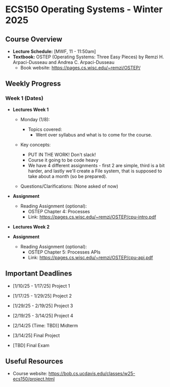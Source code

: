 # ECS150 Operating Systems - Winter 2025

## Course Overview

- **Lecture Schedule:** [MWF, 11 - 11:50am]
- **Textbook:** OSTEP (Operating Systems: Three Easy Pieces) by Remzi H. Arpaci-Dusseau and Andrea C. Arpaci-Dusseau
  - Book website: https://pages.cs.wisc.edu/~remzi/OSTEP/

## Weekly Progress

### Week 1 (Dates)

- **Lectures Week 1**

  - Monday (1/8):

    - Topics covered:
      - Went over syllabus and what is to come for the course.

  - Key concepts:

    - PUT IN THE WORK! Don't slack!
    - Course it going to be code heavy
    - We have 4 different assignments - first 2 are simple, third is a bit harder, and lastly we'll create a File system,
      that is supposed to take about a month (so be prepared).

  - Questions/Clarifications: (None asked of now)

- **Assignment**

  - Reading Assignment (optional):
    - OSTEP Chapter 4: Processes
    - Link: https://pages.cs.wisc.edu/~remzi/OSTEP/cpu-intro.pdf

- **Lectures Week 2**

- **Assignment**
  - Reading Assignment (optional):
    - OSTEP Chapter 5: Processes APIs
    - Link: https://pages.cs.wisc.edu/~remzi/OSTEP/cpu-api.pdf

## Important Deadlines

- [1/10/25 - 1/17/25] Project 1
- [1/17/25 - 1/29/25] Project 2
- [1/29/25 - 2/19/25] Project 3
- [2/19/25 - 3/14/25] Project 4

- [2/14/25 (Time: TBD)] Midterm
- [3/14/25] Final Project
- [TBD] Final Exam

## Useful Resources

- Course website: https://bob.cs.ucdavis.edu/classes/w25-ecs150/project.html
